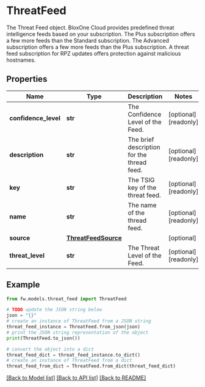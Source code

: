 # ThreatFeed

The Threat Feed object.  BloxOne Cloud provides predefined threat intelligence feeds based on your subscription. The Plus subscription offers a few more feeds than the Standard subscription. The Advanced subscription offers a few more feeds than the Plus subscription. A threat feed subscription for RPZ updates offers protection against malicious hostnames.

## Properties

Name | Type | Description | Notes
------------ | ------------- | ------------- | -------------
**confidence_level** | **str** | The Confidence Level of the Feed. | [optional] [readonly] 
**description** | **str** | The brief description for the thread feed. | [optional] [readonly] 
**key** | **str** | The TSIG key of the threat feed. | [optional] [readonly] 
**name** | **str** | The name of the thread feed. | [optional] [readonly] 
**source** | [**ThreatFeedSource**](ThreatFeedSource.md) |  | [optional] 
**threat_level** | **str** | The Threat Level of the Feed. | [optional] [readonly] 

## Example

```python
from fw.models.threat_feed import ThreatFeed

# TODO update the JSON string below
json = "{}"
# create an instance of ThreatFeed from a JSON string
threat_feed_instance = ThreatFeed.from_json(json)
# print the JSON string representation of the object
print(ThreatFeed.to_json())

# convert the object into a dict
threat_feed_dict = threat_feed_instance.to_dict()
# create an instance of ThreatFeed from a dict
threat_feed_from_dict = ThreatFeed.from_dict(threat_feed_dict)
```
[[Back to Model list]](../README.md#documentation-for-models) [[Back to API list]](../README.md#documentation-for-api-endpoints) [[Back to README]](../README.md)


